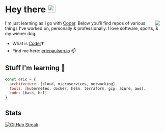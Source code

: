 # Hey there <img src="https://media.giphy.com/media/hvRJCLFzcasrR4ia7z/giphy.gif" width="25px">

<img align="right" src="https://user-images.githubusercontent.com/9683576/115658600-b0690e80-a2fe-11eb-84ad-9cddd91d2896.png" />

I'm just learning as I go with [Coder](https://github.com/cdr). Below you'll find repos of various things I've worked on, personally & professionally. I love software, sports, & my wiener dog.

- What is [Coder](https://coder.com)❓
- Find me here: [ericpaulsen.io](https://ericpaulsen.io) 📫


## Stuff I'm learning 🧠

```javascript
const eric = {
  architecture: [cloud, microservices, networking],
  tools: [kubernetes, docker, helm, terraform, gcp, azure, aws],
  code: [bash, hcl]
}
```

## Stats

[![GitHub Streak](http://github-readme-streak-stats.herokuapp.com?user=ericpaulsen&theme=tokyonight&fire=DD7300)](https://git.io/streak-stats)

